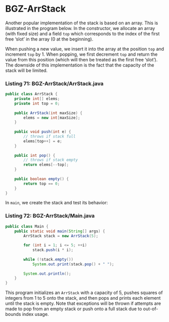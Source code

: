 # BGZ-ArrStack

Another popular implementation of the stack is based on an array. This is illustrated in the program below. In the constructor, we allocate an array (with fixed size) and a field `top` which corresponds to the index of the first free ‘slot’ in the array (0 at the beginning). 

When pushing a new value, we insert it into the array at the position `top` and increment `top` by 1. When popping, we first decrement `top` and return the value from this position (which will then be treated as the first free ‘slot’). The downside of this implementation is the fact that the capacity of the stack will be limited.

### Listing 71: BGZ-ArrStack/ArrStack.java

```java
public class ArrStack {
    private int[] elems;
    private int top = 0;
    
    public ArrStack(int maxSize) {
        elems = new int[maxSize];
    }
    
    public void push(int e) {
        // throws if stack full
        elems[top++] = e;
    }
    
    public int pop() {
        // throws if stack empty
        return elems[--top];
    }
    
    public boolean empty() {
        return top == 0;
    }
}
```

In `main`, we create the stack and test its behavior:

### Listing 72: BGZ-ArrStack/Main.java

```java
public class Main {
    public static void main(String[] args) {
        ArrStack stack = new ArrStack(5);
        
        for (int i = 1; i <= 5; ++i)
            stack.push(i * i);
        
        while (!stack.empty())
            System.out.print(stack.pop() + " ");
        
        System.out.println();
    }
}
```

This program initializes an `ArrStack` with a capacity of 5, pushes squares of integers from 1 to 5 onto the stack, and then pops and prints each element until the stack is empty. Note that exceptions will be thrown if attempts are made to pop from an empty stack or push onto a full stack due to out-of-bounds index usage.
